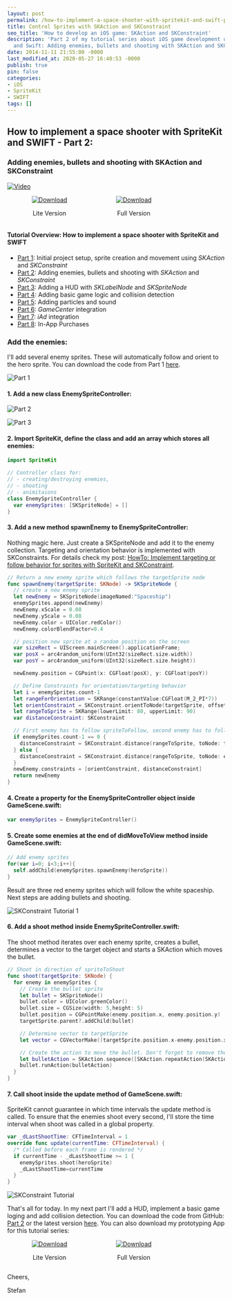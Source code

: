 ```yaml
---
layout: post
permalink: /how-to-implement-a-space-shooter-with-spritekit-and-swift-part-2/
title: Control Sprites with SKAction and SKConstraint
seo_title: 'How to develop an iOS game: SKAction and SKConstraint'
description: 'Part 2 of my tutorial series about iOS game development using SpriteKit
  and Swift: Adding enemies, bullets and shooting with SKAction and SKConstraint'
date: 2014-11-11 21:55:00 -0000
last_modified_at: 2020-05-27 16:40:53 -0000
publish: true
pin: false
categories:
- iOS
- SpriteKit
- SWIFT
tags: []
---
```

## How to implement a space shooter with SpriteKit and SWIFT - Part 2:

### Adding enemies, bullets and shooting with SKAction and SKConstraint

[![Video](/assets/Videos/8d8MH_gXt84.png)](https://youtu.be/8d8MH_gXt84)

<div style="display: flex; justify-content: space-around; align-items: center;">
  <div style="text-align: center;">
    <a href="https://apps.apple.com/app/just-a-small-spaceshooter-lite/id949662362">
      <img src="/assets/Download.svg" alt="Download">
    </a>
    <p>Lite Version</p>
  </div>
  <div style="text-align: center;">
    <a href="https://apps.apple.com/app/just-a-small-spaceshooter/id1449062544">
      <img src="/assets/Download.svg" alt="Download" >
    </a>
    <p>Full Version</p>
  </div>
  <div></div>
</div>

#### Tutorial Overview: How to implement a space shooter with SpriteKit and SWIFT

* [Part 1](/how-to-implement-a-space-shooter-with-spritekit-and-swift-part-1): Initial project setup, sprite creation and movement using _SKAction_ and _SKConstraint_
* [Part 2](/how-to-implement-a-space-shooter-with-spritekit-and-swift-part-2): Adding enemies, bullets and shooting with _SKAction_ and _SKConstraint_
* [Part 3](/how-to-implement-a-space-shooter-with-spritekit-and-swift-part-3-create-a-hud): Adding a HUD with _SKLabelNode_ and _SKSpriteNode_
* [Part 4](/how-to-implement-a-space-shooter-with-spritekit-and-swift-part-4-collision-detection): Adding basic game logic and collision detection
* [Part 5](/how-to-implement-a-space-shooter-with-spritekit-and-swift-part-5-particles-and-sound): Adding particles and sound
* [Part 6](/how-to-implement-a-space-shooter-with-spritekit-and-swift-part-6-game-center-integration): _GameCenter_ integration
* [Part 7](/how-to-implement-a-space-shooter-with-spritekit-and-swift-part-7-iad-integration): _iAd_ integration
* [Part 8](/how-to-implement-in-app-purchase-for-your-ios-app-in-swift): In-App Purchases

### Add the enemies:

I'll add several enemy sprites. These will automatically follow and orient to the hero sprite. You can download the code from Part 1 [here](https://github.com/stfnjstn/MySecondGame/releases/tag/v0.1).

![Part 1](/assets/2014/11/part2-1-1.jpg)

#### 1. Add a new class EnemySpriteController:

![Part 2](/assets/2014/11/part2-2.png)

![Part 3](/assets/2014/11/part2-3-1.jpg)

#### 2. Import SpriteKit, define the class and add an array which stores all enemies:

```swift
import SpriteKit

// Controller class for:
// - creating/destroying enemies,
// - shooting
// - animitaions
class EnemySpriteController {
  var enemySprites: [SKSpriteNode] = []
}
```

#### 3. Add a new method spawnEnemy to EnemySpriteController:

Nothing magic here. Just create a SKSpriteNode and add it to the enemy collection. Targeting and orientation behavior is implemented with SKConstraints. For details check my post: [HowTo: Implement targeting or follow behavior for sprites with SpriteKit and SKConstraint](/howto-implement-targeting-or-follow-behavior-for-sprites-with-spritekit-and-skconstraint-in-swift).

```swift
// Return a new enemy sprite which follows the targetSprite node
func spawnEnemy(targetSprite: SKNode) -> SKSpriteNode {
  // create a new enemy sprite
  let newEnemy = SKSpriteNode(imageNamed:"Spaceship")
  enemySprites.append(newEnemy)
  newEnemy.xScale = 0.08
  newEnemy.yScale = 0.08
  newEnemy.color = UIColor.redColor()
  newEnemy.colorBlendFactor=0.4

  // position new sprite at a random position on the screen
  var sizeRect = UIScreen.mainScreen().applicationFrame;
  var posX = arc4random_uniform(UInt32(sizeRect.size.width))
  var posY = arc4random_uniform(UInt32(sizeRect.size.height))

  newEnemy.position = CGPoint(x: CGFloat(posX), y: CGFloat(posY))

  // Define Constraints for orientation/targeting behavior
  let i = enemySprites.count-1
  let rangeForOrientation = SKRange(constantValue:CGFloat(M_2_PI*7))
  let orientConstraint = SKConstraint.orientToNode(targetSprite, offset: rangeForOrientation)
  let rangeToSprite = SKRange(lowerLimit: 80, upperLimit: 90)
  var distanceConstraint: SKConstraint

  // First enemy has to follow spriteToFollow, second enemy has to follow first enemy, ...
  if enemySprites.count-1 == 0 {
    distanceConstraint = SKConstraint.distance(rangeToSprite, toNode: targetSprite)
  } else {
    distanceConstraint = SKConstraint.distance(rangeToSprite, toNode: enemySprites[i-1])
  }
  newEnemy.constraints = [orientConstraint, distanceConstraint]
  return newEnemy
}
```

#### 4. Create a property for the EnemySpriteController object inside GameScene.swift:

```swift
var enemySprites = EnemySpriteController()
```

#### 5. Create some enemies at the end of didMoveToView method inside GameScene.swift:

```swift
// Add enemy sprites
for(var i=0; i<3;i++){
  self.addChild(enemySprites.spawnEnemy(heroSprite))
}
```

Result are three red enemy sprites which will follow the white spaceship. Next steps are adding bullets and shooting. 

![SKConstraint Tutorial 1](/assets/2014/11/IMG_8379-1.jpg)

#### 6. Add a shoot method inside EnemySpriteController.swift:

The shoot method iterates over each enemy sprite, creates a bullet, determines a vector to the target object and starts a SKAction which moves the bullet.

```swift
// Shoot in direction of spriteToShoot
func shoot(targetSprite: SKNode) {
  for enemy in enemySprites {
    // Create the bullet sprite
    let bullet = SKSpriteNode()
    bullet.color = UIColor.greenColor()
    bullet.size = CGSize(width: 5,height: 5)
    bullet.position = CGPointMake(enemy.position.x, enemy.position.y)
    targetSprite.parent?.addChild(bullet)

    // Determine vector to targetSprite
    let vector = CGVectorMake((targetSprite.position.x-enemy.position.x), targetSprite.position.y-enemy.position.y)

    // Create the action to move the bullet. Don't forget to remove the bullet!
    let bulletAction = SKAction.sequence([SKAction.repeatAction(SKAction.moveBy(vector, duration: 1), count: 10) , SKAction.waitForDuration(30.0/60.0), SKAction.removeFromParent()])
    bullet.runAction(bulletAction)
  }
}
```

#### 7. Call shoot inside the update method of GameScene.swift:

SpriteKit cannot guarantee in which time intervals the update method is called. To ensure that the enemies shoot every second, I'll store the time interval when shoot was called in a global property. 

```swift
var _dLastShootTime: CFTimeInterval = 1
override func update(currentTime: CFTimeInterval) {
  /* Called before each frame is rendered */
  if currentTime - _dLastShootTime >= 1 {
    enemySprites.shoot(heroSprite)
    _dLastShootTime=currentTime
  }
}
```

![SKConstraint Tutorial](/assets/2014/11/IMG_8379.jpg)

That's all for today. In my next part I'll add a HUD, implement a basic game loging and add collision detection. You can download the code from GitHub: [Part 2](https://github.com/stfnjstn/MySecondGame/releases/tag/v0.2) or the latest version [here](https://github.com/stfnjstn/MySecondGame/tree/master). You can also download my prototyping App for this tutorial series:

<div style="display: flex; justify-content: space-around; align-items: center;">
  <div style="text-align: center;">
    <a href="https://apps.apple.com/app/just-a-small-spaceshooter-lite/id949662362">
      <img src="/assets/Download.svg" alt="Download">
    </a>
    <p>Lite Version</p>
  </div>
  <div style="text-align: center;">
    <a href="https://apps.apple.com/app/just-a-small-spaceshooter/id1449062544">
      <img src="/assets/Download.svg" alt="Download" >
    </a>
    <p>Full Version</p>
  </div>
  <div></div>
</div>

Cheers,

Stefan
